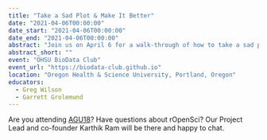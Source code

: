 ```yaml
---
title: "Take a Sad Plot & Make It Better"
date: "2021-04-06T00:00:00"
date_start: "2021-04-06T00:00:00"
date_end: "2021-04-06T00:00:00"
abstract: "Join us on April 6 for a walk-through of how to take a sad plot and make it better by Alison Hill."
abstract_short: ""
event: "OHSU BioData Club"
event_url: "https://biodata-club.github.io"
location: "Oregon Health & Science University, Portland, Oregon"
educators:
  - Greg Wilson
  - Garrett Grolemund
---
```


Are you attending [AGU18](https://fallmeeting.agu.org/2018/)? Have questions about rOpenSci? Our Project Lead and co-founder Karthik Ram will be there and happy to chat.

